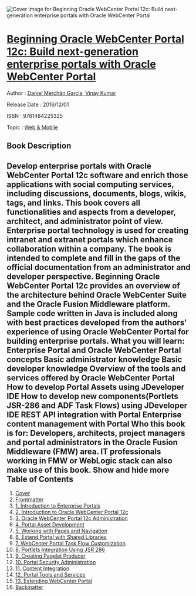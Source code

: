 ![Cover image for Beginning Oracle WebCenter Portal 12c: Build next-generation enterprise portals with Oracle WebCenter Portal](https://imgdetail.ebookreading.net/cover/cover/web_mobile/EB9781484225325.jpg)

[Beginning Oracle WebCenter Portal 12c: Build next-generation enterprise portals with Oracle WebCenter Portal](https://ebookreading.net/view/book/Beginning+Oracle+WebCenter+Portal+12c%3A+Build+next-generation+enterprise+portals+with+Oracle+WebCenter+Portal-EB9781484225325_1.html "Beginning Oracle WebCenter Portal 12c: Build next-generation enterprise portals with Oracle WebCenter Portal")
====================================================================================================================

Author : [Daniel Merchán García](https://ebookreading.net/search/author/Daniel+Merch%C3%A1n+Garc%C3%ADa),[ Vinay Kumar](https://ebookreading.net/search/author/+Vinay+Kumar)

Release Date : 2016/12/01

ISBN : 9781484225325

Topic : [Web & Mobile](https://ebookreading.net/search/category/web-mobile)

Book Description
-----------------

 Develop enterprise portals with Oracle WebCenter Portal 12c software and enrich those applications with social computing services, including discussions, documents, blogs, wikis, tags, and links. This book covers all functionalities and aspects from a developer, architect, and administrator point of view.
Enterprise portal technology is used for creating intranet and extranet portals which enhance collaboration within a company. The book is intended to complete and fill in the gaps of the official documentation from an administrator and developer perspective.
Beginning Oracle WebCenter Portal 12c provides an overview of the architecture behind Oracle WebCenter Suite and the Oracle Fusion Middleware platform. Sample code written in Java is included along with best practices developed from the authors' experience of using Oracle WebCenter Portal for building enterprise portals.
What you will learn:
Enterprise Portal and Oracle WebCenter Portal concepts
Basic administrator knowledge
Basic developer knowledge
Overview of the tools and services offered by Oracle WebCenter Portal
How to develop Portal Assets using JDeveloper IDE
How to develop new components(Portlets JSR-286 and ADF Task Flows) using JDeveloper IDE
REST API integration with Portal
Enterprise content management with Portal
Who this book is for:
Developers, architects, project managers and portal administrators in the Oracle Fusion Middleware (FMW) area. IT professionals working in FMW or WebLogic stack can also make use of this book.
        Show and hide more                
Table of Contents
-----------------

1. [Cover](https://ebookreading.net/view/book/Beginning+Oracle+WebCenter+Portal+12c%3A+Build+next-generation+enterprise+portals+with+Oracle+WebCenter+Portal-EB9781484225325_1.html)
1. [Frontmatter](https://ebookreading.net/view/book/Beginning+Oracle+WebCenter+Portal+12c%3A+Build+next-generation+enterprise+portals+with+Oracle+WebCenter+Portal-EB9781484225325_2.html)
1. [1. Introduction to Enterprise Portals](https://ebookreading.net/view/book/Beginning+Oracle+WebCenter+Portal+12c%3A+Build+next-generation+enterprise+portals+with+Oracle+WebCenter+Portal-EB9781484225325_3.html)
1. [2. Introduction to Oracle WebCenter Portal 12c](https://ebookreading.net/view/book/Beginning+Oracle+WebCenter+Portal+12c%3A+Build+next-generation+enterprise+portals+with+Oracle+WebCenter+Portal-EB9781484225325_4.html)
1. [3. Oracle WebCenter Portal 12c Administration](https://ebookreading.net/view/book/Beginning+Oracle+WebCenter+Portal+12c%3A+Build+next-generation+enterprise+portals+with+Oracle+WebCenter+Portal-EB9781484225325_5.html)
1. [4. Portal Asset Development](https://ebookreading.net/view/book/Beginning+Oracle+WebCenter+Portal+12c%3A+Build+next-generation+enterprise+portals+with+Oracle+WebCenter+Portal-EB9781484225325_6.html)
1. [5. Working with Pages and Navigation](https://ebookreading.net/view/book/Beginning+Oracle+WebCenter+Portal+12c%3A+Build+next-generation+enterprise+portals+with+Oracle+WebCenter+Portal-EB9781484225325_7.html)
1. [6. Extend Portal with Shared Libraries](https://ebookreading.net/view/book/Beginning+Oracle+WebCenter+Portal+12c%3A+Build+next-generation+enterprise+portals+with+Oracle+WebCenter+Portal-EB9781484225325_8.html)
1. [7. WebCenter Portal Task Flow Customization](https://ebookreading.net/view/book/Beginning+Oracle+WebCenter+Portal+12c%3A+Build+next-generation+enterprise+portals+with+Oracle+WebCenter+Portal-EB9781484225325_9.html)
1. [8. Portlets Integration Using JSR 286](https://ebookreading.net/view/book/Beginning+Oracle+WebCenter+Portal+12c%3A+Build+next-generation+enterprise+portals+with+Oracle+WebCenter+Portal-EB9781484225325_10.html)
1. [9. Creating Pagelet Producer](https://ebookreading.net/view/book/Beginning+Oracle+WebCenter+Portal+12c%3A+Build+next-generation+enterprise+portals+with+Oracle+WebCenter+Portal-EB9781484225325_11.html)
1. [10. Portal Security Administration](https://ebookreading.net/view/book/Beginning+Oracle+WebCenter+Portal+12c%3A+Build+next-generation+enterprise+portals+with+Oracle+WebCenter+Portal-EB9781484225325_12.html)
1. [11. Content Integration](https://ebookreading.net/view/book/Beginning+Oracle+WebCenter+Portal+12c%3A+Build+next-generation+enterprise+portals+with+Oracle+WebCenter+Portal-EB9781484225325_13.html)
1. [12. Portal Tools and Services](https://ebookreading.net/view/book/Beginning+Oracle+WebCenter+Portal+12c%3A+Build+next-generation+enterprise+portals+with+Oracle+WebCenter+Portal-EB9781484225325_14.html)
1. [13. Extending WebCenter Portal](https://ebookreading.net/view/book/Beginning+Oracle+WebCenter+Portal+12c%3A+Build+next-generation+enterprise+portals+with+Oracle+WebCenter+Portal-EB9781484225325_15.html)
1. [Backmatter](https://ebookreading.net/view/book/Beginning+Oracle+WebCenter+Portal+12c%3A+Build+next-generation+enterprise+portals+with+Oracle+WebCenter+Portal-EB9781484225325_16.html)
